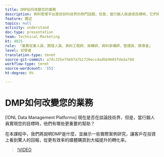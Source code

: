 ```yaml
---
title: DMP如何改變您的業務
description: 資料管理平台是目前科技界的熱門話題，但是，當行銷人員達成目標時，它們有哪些幫助，更重要的是，它們如何協助您？ 在本課程中，我們將說明DMP是什麼，並展示一些實際案例研究，讓客戶在投資上看到驚人的回報，從更有效率的媒體購買到大幅提升的轉化率。
feature: 概述
topics: null
activity: understand
doc-type: presentation
team: Technical Marketing
kt: 4025
role: 「業務從業人員、開發人員、資料工程師、架構師、資料架構師、管理員、領導者」
level: 初學者
translation-type: tm+mt
source-git-commit: a7dc335e75697a7b1720eccdadbb9605fdeda798
workflow-type: tm+mt
source-wordcount: '151'
ht-degree: 0%

---
```



# DMP如何改變您的業務

[!DNL Data Management Platforms] 現在是否在談論技術界，但是，當行銷人員實現您的目標時，他們有哪些更重要的幫助？

在本課程中，我們將說明DMP是什麼，並展示一些實際案例研究，讓客戶在投資上看到驚人的回報，從更有效率的媒體購買到大幅提升的轉化率。

>[!VIDEO](https://video.tv.adobe.com/v/29770/?quality=12)
